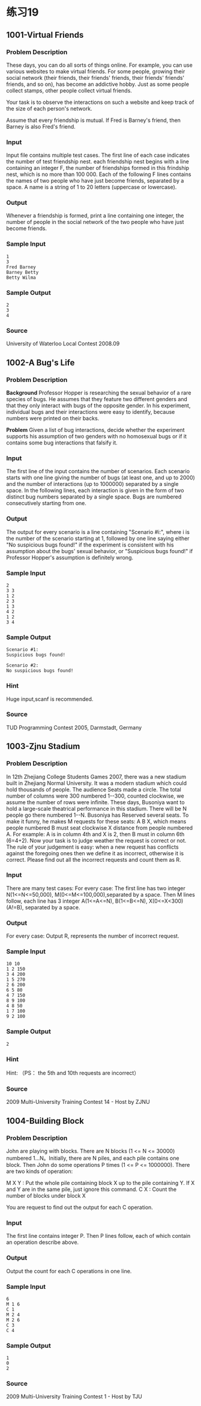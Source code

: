 # 练习19

## 1001-Virtual Friends

### Problem Description

These days, you can do all sorts of things online. For example, you can use various websites to make virtual friends. For some people, growing their social network (their friends, their friends' friends, their friends' friends' friends, and so on), has become an addictive hobby. Just as some people collect stamps, other people collect virtual friends. 

Your task is to observe the interactions on such a website and keep track of the size of each person's network. 

Assume that every friendship is mutual. If Fred is Barney's friend, then Barney is also Fred's friend.

### Input

Input file contains multiple test cases. 
The first line of each case indicates the number of test friendship nest.
each friendship nest begins with a line containing an integer F, the number of friendships formed in this frindship nest, which is no more than 100 000. Each of the following F lines contains the names of two people who have just become friends, separated by a space. A name is a string of 1 to 20 letters (uppercase or lowercase).

### Output

Whenever a friendship is formed, print a line containing one integer, the number of people in the social network of the two people who have just become friends.

### Sample Input

```
1
3
Fred Barney
Barney Betty
Betty Wilma
```

### Sample Output

```
2
3
4
```

### Source

University of Waterloo Local Contest 2008.09

## 1002-A Bug's Life

### Problem Description

**Background** 
Professor Hopper is researching the sexual behavior of a rare species of bugs. He assumes that they feature two different genders and that they only interact with bugs of the opposite gender. In his experiment, individual bugs and their interactions were easy to identify, because numbers were printed on their backs. 

**Problem** 
Given a list of bug interactions, decide whether the experiment supports his assumption of two genders with no homosexual bugs or if it contains some bug interactions that falsify it.

### Input

The first line of the input contains the number of scenarios. Each scenario starts with one line giving the number of bugs (at least one, and up to 2000) and the number of interactions (up to 1000000) separated by a single space. In the following lines, each interaction is given in the form of two distinct bug numbers separated by a single space. Bugs are numbered consecutively starting from one.

### Output

The output for every scenario is a line containing "Scenario #i:", where i is the number of the scenario starting at 1, followed by one line saying either "No suspicious bugs found!" if the experiment is consistent with his assumption about the bugs' sexual behavior, or "Suspicious bugs found!" if Professor Hopper's assumption is definitely wrong.

### Sample Input

```
2
3 3
1 2
2 3
1 3
4 2
1 2
3 4
```

### Sample Output

```
Scenario #1:
Suspicious bugs found!

Scenario #2:
No suspicious bugs found!
```

### Hint

Huge input,scanf is recommended.

### Source

TUD Programming Contest 2005, Darmstadt, Germany

## 1003-Zjnu Stadium

### Problem Description

In 12th Zhejiang College Students Games 2007, there was a new stadium built in Zhejiang Normal University. It was a modern stadium which could hold thousands of people. The audience Seats made a circle. The total number of columns were 300 numbered 1--300, counted clockwise, we assume the number of rows were infinite.
These days, Busoniya want to hold a large-scale theatrical performance in this stadium. There will be N people go there numbered 1--N. Busoniya has Reserved several seats. To make it funny, he makes M requests for these seats: A B X, which means people numbered B must seat clockwise X distance from people numbered A. For example: A is in column 4th and X is 2, then B must in column 6th (6=4+2).
Now your task is to judge weather the request is correct or not. The rule of your judgement is easy: when a new request has conflicts against the foregoing ones then we define it as incorrect, otherwise it is correct. Please find out all the incorrect requests and count them as R.

### Input

There are many test cases:
For every case: 
The first line has two integer N(1<=N<=50,000), M(0<=M<=100,000),separated by a space.
Then M lines follow, each line has 3 integer A(1<=A<=N), B(1<=B<=N), X(0<=X<300) (A!=B), separated by a space.



### Output

For every case: 
Output R, represents the number of incorrect request.

### Sample Input

```
10 10
1 2 150
3 4 200
1 5 270
2 6 200
6 5 80
4 7 150
8 9 100
4 8 50
1 7 100
9 2 100
```

### Sample Output

```
2
```

### Hint

Hint:
（PS： the 5th and 10th requests are incorrect）

### Source

2009 Multi-University Training Contest 14 - Host by ZJNU

## 1004-Building Block

### Problem Description

John are playing with blocks. There are N blocks (1 <= N <= 30000) numbered 1...N。Initially, there are N piles, and each pile contains one block. Then John do some operations P times (1 <= P <= 1000000). There are two kinds of operation:

M X Y : Put the whole pile containing block X up to the pile containing Y. If X and Y are in the same pile, just ignore this command. 
C X : Count the number of blocks under block X 

You are request to find out the output for each C operation.

### Input

The first line contains integer P. Then P lines follow, each of which contain an operation describe above.

### Output

Output the count for each C operations in one line.

### Sample Input

```
6
M 1 6
C 1
M 2 4
M 2 6
C 3
C 4
```

### Sample Output

```
1
0
2
```

### Source

2009 Multi-University Training Contest 1 - Host by TJU